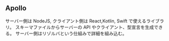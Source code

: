 ## Apollo

サーバー側は NodeJS, クライアント側は React,Kotlin, Swift で使えるライブラリ。
スキーマファイルからサーバーの API やクライアント、型宣言を生成できる。
サーバー側はリゾルバという仕組みで詳細を組み込む。

